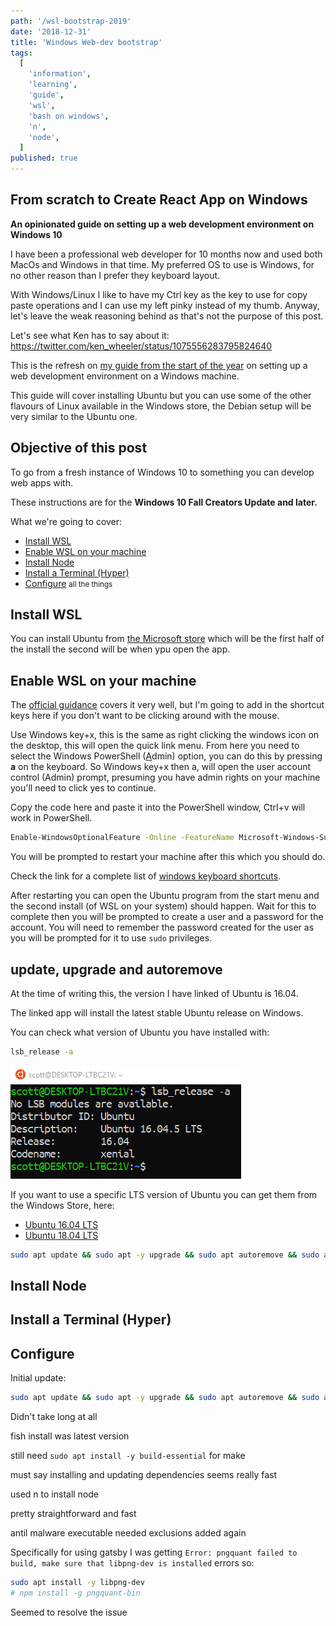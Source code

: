 ```yaml
---
path: '/wsl-bootstrap-2019'
date: '2018-12-31'
title: 'Windows Web-dev bootstrap'
tags:
  [
    'information',
    'learning',
    'guide',
    'wsl',
    'bash on windows',
    'n',
    'node',
  ]
published: true
---
```


## From scratch to Create React App on Windows

**An opinionated guide on setting up a web development environment on
Windows 10**

I have been a professional web developer for 10 months now and used
both MacOs and Windows in that time. My preferred OS to use is
Windows, for no other reason than I prefer they keyboard layout.

With Windows/Linux I like to have my Ctrl key as the key to use for
copy paste operations and I can use my left pinky instead of my thumb.
Anyway, let's leave the weak reasoning behind as that's not the
purpose of this post.

Let's see what Ken has to say about it:
https://twitter.com/ken_wheeler/status/1075556283795824640

This is the refresh on [my guide from the start of the year] on
setting up a web development environment on a Windows machine.

This guide will cover installing Ubuntu but you can use some of the
other flavours of Linux available in the Windows store, the Debian
setup will be very similar to the Ubuntu one.

## Objective of this post

To go from a fresh instance of Windows 10 to something you can develop
web apps with.

These instructions are for the **Windows 10 Fall Creators Update and
later.**

What we're going to cover:

- [Install WSL](#install-wsl)
- [Enable WSL on your machine](#enable-wsl-on-your-machine)
- [Install Node](#install-node)
- [Install a Terminal (Hyper)](#install-a-terminal-hyper)
- [Configure](#configure) <small>all the things</small>

## Install WSL

You can install Ubuntu from [the Microsoft store] which will be the
first half of the install the second will be when ypu open the app.

## Enable WSL on your machine

The [official guidance] covers it very well, but I'm going to add in
the shortcut keys here if you don't want to be clicking around with
the mouse.

Use Windows key+x, this is the same as right clicking the windows icon
on the desktop, this will open the quick link menu. From here you need
to select the Windows PowerShell (<u>A</u>dmin) option, you can do
this by pressing **a** on the keyboard. So Windows key+x then a, will
open the user account control (Admin) prompt, presuming you have admin
rights on your machine you'll need to click yes to continue.

Copy the code here and paste it into the PowerShell window, Ctrl+v
will work in PowerShell.

```bash
Enable-WindowsOptionalFeature -Online -FeatureName Microsoft-Windows-Subsystem-Linux
```

You will be prompted to restart your machine after this which you
should do.

Check the link for a complete list of [windows keyboard shortcuts].

After restarting you can open the Ubuntu program from the start menu
and the second install (of WSL on your system) should happen. Wait for
this to complete then you will be prompted to create a user and a
password for the account. You will need to remember the password
created for the user as you will be prompted for it to use `sudo`
privileges.

## update, upgrade and autoremove

At the time of writing this, the version I have linked of Ubuntu is
16.04.

The linked app will install the latest stable Ubuntu release on
Windows.

You can check what version of Ubuntu you have installed with:

```bash
lsb_release -a
```

![lsb_release image](./lsb_release.png)

If you want to use a specific LTS version of Ubuntu you can get them
from the Windows Store, here:

- [Ubuntu 16.04 LTS]
- [Ubuntu 18.04 LTS]

```bash
sudo apt update && sudo apt -y upgrade && sudo apt autoremove && sudo apt dist-upgrade && sudo apt full-upgrade
```

## Install Node

## Install a Terminal (Hyper)

## Configure

Initial update:

```sh
sudo apt update && sudo apt -y upgrade && sudo apt autoremove && sudo apt dist-upgrade
```

Didn't take long at all

fish install was latest version

still need `sudo apt install -y build-essential` for make

must say installing and updating dependencies seems really fast

used n to install node

pretty straightforward and fast

antil malware executable needed exclusions added again

Specifically for using gatsby I was getting
`Error: pngquant failed to build, make sure that libpng-dev is installed`
errors so:

```sh
sudo apt install -y libpng-dev
# npm install -g pngquant-bin
```

Seemed to resolve the issue

<!-- LINKS -->

[the microsoft store]:
  https://www.microsoft.com/en-gb/p/ubuntu/9nblggh4msv6?activetab=pivot:overviewtab
[ubuntu 16.04 lts]:
  https://www.microsoft.com/en-gb/p/ubuntu-1604-lts/9pjn388hp8c9?activetab=pivot:overviewtab
[ubuntu 18.04 lts]:
  https://www.microsoft.com/en-gb/p/ubuntu-1804-lts/9n9tngvndl3q?activetab=pivot:overviewtab
[my guide from the start of the year]:
  https://blog.scottspence.me/wsl-setup/
[official guidance]:
  https://docs.microsoft.com/en-us/windows/wsl/install-win10
[windows keyboard shortcuts]:
  https://support.microsoft.com/en-gb/help/12445/windows-keyboard-shortcuts
